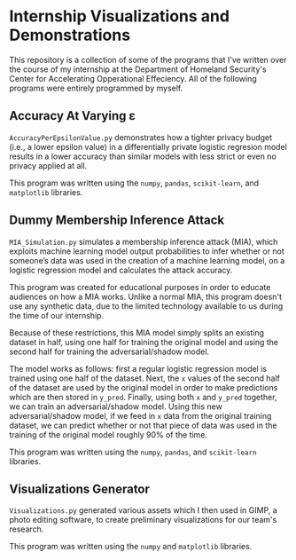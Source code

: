 # Internship Visualizations and Demonstrations 

This repository is a collection of some of the programs that I've written over the course of my internship at the Department of Homeland Security's Center for Accelerating Opperational Effeciency. All of the following programs were entirely programmed by myself.

## Accuracy At Varying ε

`AccuracyPerEpsilonValue.py` demonstrates how a tighter privacy budget (i.e., a lower epsilon value) in a differentially private logistic regresion model results in a lower accuracy than similar models with less strict or even no privacy applied at all.

This program was written using the `numpy`, `pandas`, `scikit-learn`, and `matplotlib` libraries.

## Dummy Membership Inference Attack

`MIA_Simulation.py` simulates a membership inference attack (MIA), which exploits machine learning model output probabilities to infer whether or not someone’s data was used in the creation of a machine learning model, on a logistic regression model and calculates the attack accuracy.

This program was created for educational purposes in order to educate audiences on how a MIA works.  Unlike a normal MIA, this program doesn't use any synthetic data, due to the limited technology available to us during the time of our internship.

Because of these restrictions, this MIA model simply splits an existing dataset in half, using one half for training the original model and using the second half for training the adversarial/shadow model.

The model works as follows: first a regular logistic regression model is trained using one half of the dataset.  Next, the `x` values of the second half of the dataset are used by the original model in order to make predictions which are then stored in `y_pred`. Finally, using both `x` and `y_pred` together, we can train an adversarial/shadow model. Using this new adversarial/shadow model, if we feed in `x` data from the original training dataset, we can predict whether or not that piece of data was used in the training of the original model roughly 90% of the time.

This program was written using the `numpy`, `pandas`, and `scikit-learn` libraries.

## Visualizations Generator

`Visualizations.py` generated various assets which I then used in GIMP, a photo editing software, to create preliminary visualizations for our team's research.

This program was written using the `numpy` and `matplotlib` libraries.
